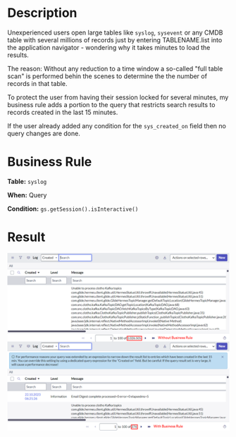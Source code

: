# Description

Unexperienced users open large tables like `syslog`, `sysevent` or any CMDB table with several millions of records just by entering TABLENAME.list into the application navigator - wondering why it takes minutes to load the results.

The reason: Without any reduction to a time window a so-called "full table scan" is performed behin the scenes to determine the the number of records in that table. 

To protect the user from having their session locked for several minutes, my business rule adds a portion to the query that restricts search results to records created in the last 15 minutes.

If the user already added any condition for the `sys_created_on` field then no query changes are done.

# Business Rule

**Table:** `syslog`

**When:** Query

**Condition:** `gs.getSession().isInteractive()`

# Result

![Result](./business_rule.png)
